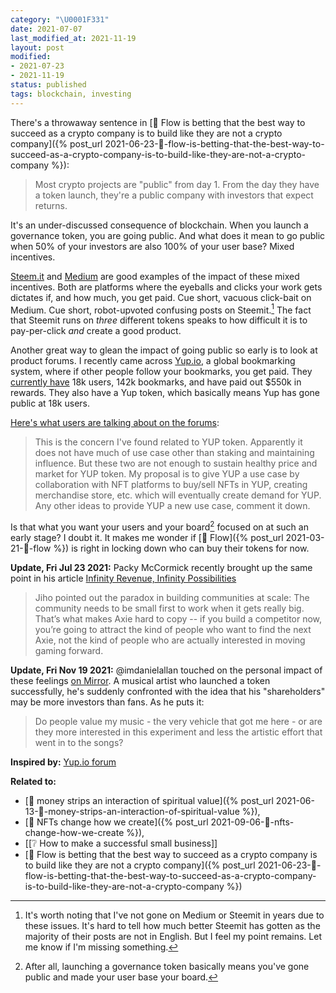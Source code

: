 ```yaml
---
category: "\U0001F331"
date: 2021-07-07
last_modified_at: 2021-11-19
layout: post
modified:
- 2021-07-23
- 2021-11-19
status: published
tags: blockchain, investing
---
```


There's a throwaway sentence in [🌱 Flow is betting that the best way to succeed as a crypto company is to build like they are not a crypto company]({% post_url 2021-06-23-🌱-flow-is-betting-that-the-best-way-to-succeed-as-a-crypto-company-is-to-build-like-they-are-not-a-crypto-company %}):
> Most crypto projects are "public" from day 1. From the day they have a token launch, they're a public company with investors that expect returns.

It's an under-discussed consequence of blockchain. When you launch a governance token, you are going public. And what does it mean to go public when 50% of your investors are also 100% of your user base? Mixed incentives.

[Steem.it](https://steemit.com/trending) and [Medium](https://medium.com/) are good examples of the impact of these mixed incentives. Both are platforms where the eyeballs and clicks your work gets dictates if, and how much, you get paid. Cue short, vacuous click-bait on Medium. Cue short, robot-upvoted confusing posts on Steemit.[^steemit] The fact that Steemit runs on _three_ different tokens speaks to how difficult it is to pay-per-click _and_ create a good product.

[^steemit]: It's worth noting that I've not gone on Medium or Steemit in years due to these issues. It's hard to tell how much better Steemit has gotten as the majority of their posts are not in English. But I feel my point remains. Let me know if I'm missing something.

Another great way to glean the impact of going public so early is to look at product forums. I recently came across [Yup.io](yup.io), a global bookmarking system, where if other people follow your bookmarks, you get paid. They [currently have](https://yupprotocol.org/) 18k users, 142k bookmarks, and have paid out $550k in rewards. They also have a Yup token, which basically means Yup has gone public at 18k users.

[Here's what users are talking about on the forums](https://forum.yup.io/t/discovering-new-use-cases-for-yup/36):
> This is the concern I've found related to YUP token. Apparently it does not have much of use case other than staking and maintaining influence. But these two are not enough to sustain healthy price and market for YUP token.
> My proposal is to give YUP a use case by collaboration with NFT platforms to buy/sell NFTs in YUP, creating merchandise store, etc. which will eventually create demand for YUP.
> Any other ideas to provide YUP a new use case, comment it down.

Is that what you want your users and your board[^board] focused on at such an early stage? I doubt it. It makes me wonder if [🌳 Flow]({% post_url 2021-03-21-🌳-flow %}) is right in locking down who can buy their tokens for now.

**Update, Fri Jul 23 2021:** Packy McCormick recently brought up the same point in his article [Infinity Revenue, Infinity Possibilities](https://www.notboring.co/p/infinity-revenue-infinity-possibilities)
> Jiho pointed out the paradox in building communities at scale: The community needs to be small first to work when it gets really big. That’s what makes Axie hard to copy -- if you build a competitor now, you’re going to attract the kind of people who want to find the next Axie, not the kind of people who are actually interested in moving gaming forward.

[^board]: After all, launching a governance token basically means you've gone public and made your user base your board.

**Update, Fri Nov 19 2021:** @imdanielallan touched on the personal impact of these feelings [on Mirror](https://mirror.xyz/danielallan.eth/7avCPrr08XK6fPkqCPXDVC-qoxkUhFK6exQQ9ZgL8v0). A musical artist who launched a token successfully, he's suddenly confronted with the idea that his "shareholders" may be more investors than fans. As he puts it:

> Do people value my music - the very vehicle that got me here - or are they more interested in this experiment and less the artistic effort that went in to the songs?

**Inspired by:** [Yup.io forum](https://forum.yup.io/t/discovering-new-use-cases-for-yup/36)

**Related to:** 
- [🌱 money strips an interaction of spiritual value]({% post_url 2021-06-13-🌱-money-strips-an-interaction-of-spiritual-value %}),
- [🌳 NFTs change how we create]({% post_url 2021-09-06-🌳-nfts-change-how-we-create %}),
- [[❔ How to make a successful small business]]
- [🌱 Flow is betting that the best way to succeed as a crypto company is to build like they are not a crypto company]({% post_url 2021-06-23-🌱-flow-is-betting-that-the-best-way-to-succeed-as-a-crypto-company-is-to-build-like-they-are-not-a-crypto-company %})